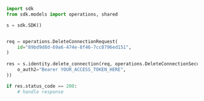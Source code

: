 <!-- Start SDK Example Usage -->
```python
import sdk
from sdk.models import operations, shared

s = sdk.SDK()


req = operations.DeleteConnectionRequest(
    id="89bd9d8d-69a6-474e-8f46-7cc8796ed151",
)
    
res = s.identity.delete_connection(req, operations.DeleteConnectionSecurity(
    o_auth2="Bearer YOUR_ACCESS_TOKEN_HERE",
))

if res.status_code == 200:
    # handle response
```
<!-- End SDK Example Usage -->